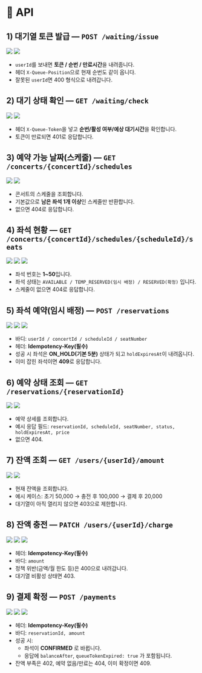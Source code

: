 # 📘 API

## 1) 대기열 토큰 발급 — `POST /waiting/issue`
![](./images/API/1.png) 
![](./images/API/2.png)
- `userId`를 보내면 **토큰 / 순번 / 만료시간**을 내려줍니다.  
- 헤더 `X-Queue-Position`으로 현재 순번도 같이 옵니다.  
- 잘못된 `userId`면 400 형식으로 내려갑니다.

## 2) 대기 상태 확인 — `GET /waiting/check`
![](./images/API/3.png)
![](./images/API/4.png)
- 헤더 `X-Queue-Token`을 넣고 **순번/활성 여부/예상 대기시간**을 확인합니다.  
- 토큰이 만료되면 401로 응답합니다.

## 3) 예약 가능 날짜(스케줄) — `GET /concerts/{concertId}/schedules`
![](./images/API/5.png)
![](./images/API/6.png)
- 콘서트의 스케줄을 조회합니다.  
- 기본값으로 **남은 좌석 1개 이상**인 스케줄만 반환합니다.  
- 없으면 404로 응답합니다.

## 4) 좌석 현황 — `GET /concerts/{concertId}/schedules/{scheduleId}/seats`
![](./images/API/7.png)
![](./images/API/8.png)
![](./images/API/9.png)
- 좌석 번호는 **1~50**입니다.  
- 좌석 상태는 `AVAILABLE / TEMP_RESERVED(임시 배정) / RESERVED(확정)` 입니다.  
- 스케줄이 없으면 404로 응답합니다.

## 5) 좌석 예약(임시 배정) — `POST /reservations`
![](./images/API/10.png)
![](./images/API/11.png)
![](./images/API/12.png)
- 바디: `userId / concertId / scheduleId / seatNumber`  
- 헤더: **Idempotency-Key(필수)**  
- 성공 시 좌석은 **ON_HOLD(기본 5분)** 상태가 되고 `holdExpiresAt`이 내려옵니다.  
- 이미 잡힌 좌석이면 **409**로 응답합니다.

## 6) 예약 상태 조회 — `GET /reservations/{reservationId}`
![](./images/API/13.png)
![](./images/API/14.png)
- 예약 상세를 조회합니다.  
- 예시 응답 필드: `reservationId, scheduleId, seatNumber, status, holdExpiresAt, price`  
- 없으면 404.

## 7) 잔액 조회 — `GET /users/{userId}/amount`
![](./images/API/15.png)
![](./images/API/16.png)
- 현재 잔액을 조회합니다.  
- 예시 케이스: 초기 50,000 → 충전 후 100,000 → 결제 후 20,000  
- 대기열이 아직 열리지 않으면 403으로 제한합니다.

## 8) 잔액 충전 — `PATCH /users/{userId}/charge`
![](./images/API/17.png)
![](./images/API/18.png)
![](./images/API/19.png)
- 헤더: **Idempotency-Key(필수)**  
- 바디: `amount`  
- 정책 위반(금액/월 한도 등)은 400으로 내려갑니다.  
- 대기열 비활성 상태면 403.

## 9) 결제 확정 — `POST /payments`
![](./images/API/20.png)
![](./images/API/21.png)
![](./images/API/22.png)
- 헤더: **Idempotency-Key(필수)**  
- 바디: `reservationId, amount`  
- 성공 시:
  - 좌석이 **CONFIRMED** 로 바뀝니다.
  - 응답에 `balanceAfter`, `queueTokenExpired: true` 가 포함됩니다.
- 잔액 부족은 402, 예약 없음/만료는 404, 이미 확정이면 409.
